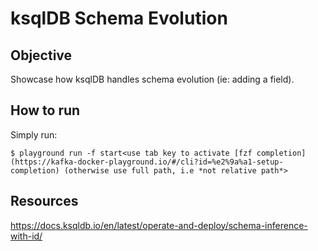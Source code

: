 # ksqlDB Schema Evolution

## Objective

Showcase how ksqlDB handles schema evolution (ie: adding a field).

## How to run

Simply run:

```
$ playground run -f start<use tab key to activate [fzf completion](https://kafka-docker-playground.io/#/cli?id=%e2%9a%a1-setup-completion) (otherwise use full path, i.e *not relative path*>
```

## Resources
https://docs.ksqldb.io/en/latest/operate-and-deploy/schema-inference-with-id/
